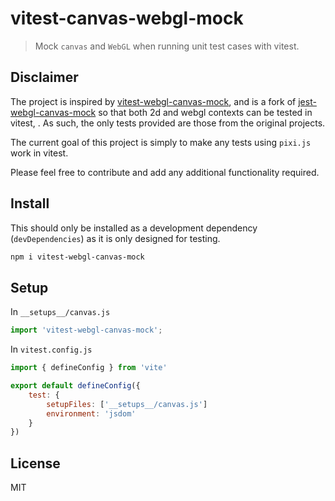 # vitest-canvas-webgl-mock

> Mock `canvas` and `WebGL` when running unit test cases with vitest.

## Disclaimer
The project is inspired by [vitest-webgl-canvas-mock](https://github.com/RSamaium/vitest-webgl-canvas-mock), and is a fork of [jest-webgl-canvas-mock](https://github.com/Adamfsk/jest-webgl-canvas-mock) so that both 2d and webgl contexts can be tested in vitest, . As such, the only tests provided are those from the original projects. 

The current goal of this project is simply to make any tests using `pixi.js` work in vitest.

Please feel free to contribute and add any additional functionality required.

## Install

This should only be installed as a development dependency (`devDependencies`) as it is only designed for testing.

```bash
npm i vitest-webgl-canvas-mock
```

## Setup

In `__setups__/canvas.js`

```js
import 'vitest-webgl-canvas-mock';
```

In `vitest.config.js`
```js
import { defineConfig } from 'vite'

export default defineConfig({
    test: {
        setupFiles: ['__setups__/canvas.js']
        environment: 'jsdom'
    }
})

```

## License

MIT